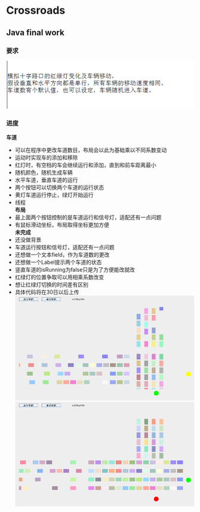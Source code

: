 # Crossroads
## Java final work
### 要求  
![require](./pictures/require.png)
### __进度__
__车道__
* 可以在程序中更改车道数目，布局会以此为基础乘以不同系数变动
* 运动时实现车的添加和移除
* 红灯时，有空档的车会继续运行和添加，直到和前车距离最小  
* 随机颜色，随机生成车辆  
* 水平车道，垂直车道的运行
* 两个按钮可以切换两个车道的运行状态
* 黄灯车道运行停止，绿灯开始运行
* 线程  
__布局__
* 最上面两个按钮控制的是车道运行和信号灯，适配还有一点问题  
* 有鼠标滑动坐标，布局取得坐标更加方便  
__未完成__
* 还没做背景  
* 车道运行按钮和信号灯，适配还有一点问题  
* 还想做一个文本field，作为车道数的更改  
* 还想做一个Label提示两个车道的状态
* 竖直车道的isRunning为false只是为了方便能改就改
* 红绿灯的位置争取可以用相乘系数改变  
* 想让红绿灯切换的时间差有区别  
* 具体代码将在30日以后上传  
![example_1](./pictures/04.png)
![example_2](./pictures/05.png)